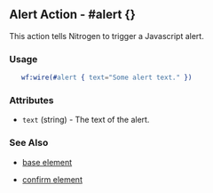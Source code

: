 <!-- dash: #alert | Event | ###:Section -->



## Alert Action - #alert {}

  This action tells Nitrogen to trigger a Javascript alert.

### Usage

```erlang
   wf:wire(#alert { text="Some alert text." })

```

### Attributes

   * `text` (string) - The text of the alert.

### See Also

 *  [base element](./action_base.md)

 *  [confirm element](./confirm.md)
